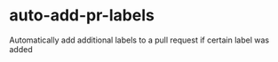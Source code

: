 # auto-add-pr-labels
Automatically add additional labels to a pull request if certain label was added
